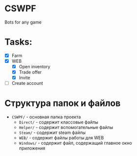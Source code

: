 # CSWPF
Bots for any game

# Tasks:
- [X] Farm
- [X] WEB
  - [X] Open inventory
  - [X] Trade offer
  - [X] Invite
- [ ] Create account

# Структура папок и файлов
* `CSWPF/` - основная папка проекта
  * `Direct/` - содержит классовые файлы
  * `Helper/` - содержит вспомогательные файлы
  * `Steam/` - содержит steam файлы
  * `WEB/` - содержит файлы работы для WEB
  * `Windows/` - содержит файл, содержащий главное окно приложения
